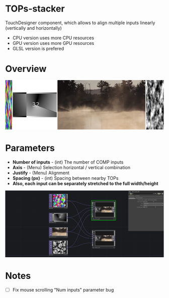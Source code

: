 # TOPs-stacker
TouchDesigner component, which allows to align multiple inputs linearly (vertically and horizontally)

* CPU version uses more CPU resources
* GPU version uses more GPU resources
* GLSL version is prefered

# Overview
![TOPs_stacker_example_out](Assets/TOPs_stacker_example_out.png)

# Parameters

* **Number of inputs** - (int) The number of COMP inputs
* **Axis** - (Menu) Selection horizontal / vertical combination
* **Justify** - (Menu) Alignment
* **Spacing (px)** - (int) Spacing between nearby TOPs
* **Also, each input can be separately stretched to the full width/height**

![TOPs_stacker_example](Assets/TOPs_stacker_example.png)

# Notes

- [ ] Fix mouse scrolling "Num inputs" parameter bug
